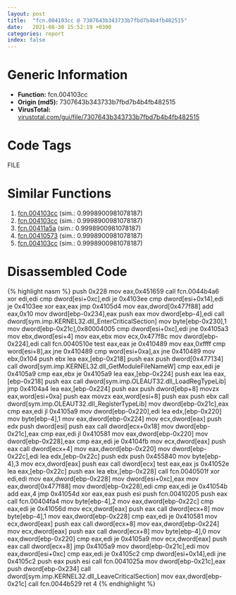 ```yaml
---
layout: post
title:  "fcn.004103cc @ 7307643b343733b7fbd7b4b4fb482515"
date:   2021-08-30 15:52:19 +0300
categories: report
index: false
---
```


# Generic Information
- **Function:** fcn.004103cc
- **Origin (md5):** 7307643b343733b7fbd7b4b4fb482515
- **VirusTotal:** [virustotal.com/gui/file/7307643b343733b7fbd7b4b4fb482515][virustotal_ref]

# Code Tags
<span class="tag" id="FILE">FILE</span>


# Similar Functions

1. [fcn.004103cc][similar_1_ref] (sim.: 0.9998900981078187)
2. [fcn.004103cc][similar_2_ref] (sim.: 0.9998900981078187)
3. [fcn.00411a5a][similar_3_ref] (sim.: 0.9998900981078187)
4. [fcn.00410573][similar_4_ref] (sim.: 0.9998900981078187)
5. [fcn.004103cc][similar_5_ref] (sim.: 0.9998900981078187)


# Disassembled Code

{% highlight nasm %}
push 0x228
mov eax,0x451659
call fcn.0044b4a6
xor edi,edi
cmp dword[esi+0xc],edi
je 0x4103ee
cmp dword[esi+0x14],edi
je 0x4103ee
xor eax,eax
jmp 0x4105d4
mov eax,dword[0x477f88]
add eax,0x10
mov dword[ebp-0x234],eax
push eax
mov dword[ebp-4],edi
call dword[sym.imp.KERNEL32.dll_EnterCriticalSection]
mov byte[ebp-0x230],1
mov dword[ebp-0x21c],0x80004005
cmp dword[esi+0xc],edi
jne 0x4105a3
mov ebx,dword[esi+4]
mov eax,ebx
mov ecx,0x477f8c
mov dword[ebp-0x224],edi
call fcn.0040510e
test eax,eax
je 0x410489
mov eax,0xffff
cmp word[esi+8],ax
jne 0x410489
cmp word[esi+0xa],ax
jne 0x410489
mov ebx,0x104
push ebx
lea eax,[ebp-0x218]
push eax
push dword[0x477134]
call dword[sym.imp.KERNEL32.dll_GetModuleFileNameW]
cmp eax,edi
je 0x4105a9
cmp eax,ebx
je 0x4105a9
lea eax,[ebp-0x224]
push eax
lea eax,[ebp-0x218]
push eax
call dword[sym.imp.OLEAUT32.dll_LoadRegTypeLib]
jmp 0x4104a4
lea eax,[ebp-0x224]
push eax
push dword[ebp+8]
movzx eax,word[esi+0xa]
push eax
movzx eax,word[esi+8]
push eax
push ebx
call dword[sym.imp.OLEAUT32.dll_RegisterTypeLib]
mov dword[ebp-0x21c],eax
cmp eax,edi
jl 0x4105a9
mov dword[ebp-0x220],edi
lea edx,[ebp-0x220]
mov byte[ebp-4],1
mov eax,dword[ebp-0x224]
mov ecx,dword[eax]
push edx
push dword[esi]
push eax
call dword[ecx+0x18]
mov dword[ebp-0x21c],eax
cmp eax,edi
jl 0x410581
mov eax,dword[ebp-0x220]
mov dword[ebp-0x228],eax
cmp eax,edi
je 0x4104fb
mov ecx,dword[eax]
push eax
call dword[ecx+4]
mov eax,dword[ebp-0x220]
mov dword[ebp-0x22c],edi
lea edx,[ebp-0x22c]
push edx
push 0x455840
mov byte[ebp-4],3
mov ecx,dword[eax]
push eax
call dword[ecx]
test eax,eax
js 0x41052e
lea eax,[ebp-0x22c]
push eax
lea ebx,[ebp-0x228]
call fcn.0040501f
xor edi,edi
mov eax,dword[ebp-0x228]
mov dword[esi+0xc],eax
mov eax,dword[0x477f88]
mov dword[ebp-0x228],edi
cmp eax,edi
je 0x41054b
add eax,4
jmp 0x41054d
xor eax,eax
push esi
push fcn.00410205
push eax
call fcn.00404fa4
mov byte[ebp-4],2
mov eax,dword[ebp-0x22c]
cmp eax,edi
je 0x41056d
mov ecx,dword[eax]
push eax
call dword[ecx+8]
mov byte[ebp-4],1
mov eax,dword[ebp-0x228]
cmp eax,edi
je 0x410581
mov ecx,dword[eax]
push eax
call dword[ecx+8]
mov eax,dword[ebp-0x224]
mov ecx,dword[eax]
push eax
call dword[ecx+8]
mov byte[ebp-4],0
mov eax,dword[ebp-0x220]
cmp eax,edi
je 0x4105a9
mov ecx,dword[eax]
push eax
call dword[ecx+8]
jmp 0x4105a9
mov dword[ebp-0x21c],edi
mov eax,dword[esi+0xc]
cmp eax,edi
je 0x4105c2
cmp dword[esi+0x14],edi
jne 0x4105c2
push eax
push esi
call fcn.0041025a
mov dword[ebp-0x21c],eax
push dword[ebp-0x234]
call dword[sym.imp.KERNEL32.dll_LeaveCriticalSection]
mov eax,dword[ebp-0x21c]
call fcn.0044b529
ret 4
{% endhighlight %}


[similar_1_ref]: /report/fcn.004103cc@e83552e81a6f265fd7baa50402d3d47d
[similar_2_ref]: /report/fcn.004103cc@44a756939733df3681808b122b91651f
[similar_3_ref]: /report/fcn.00411a5a@f5b8476c36459986b226c45654aeb016
[similar_4_ref]: /report/fcn.00410573@e16f74a2849182d98050864255e902f8
[similar_5_ref]: /report/fcn.004103cc@b8b9cf6862b0d68d10750002e5baaf97
[virustotal_ref]: https://www.virustotal.com/gui/file/7307643b343733b7fbd7b4b4fb482515